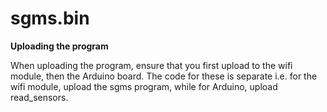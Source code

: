 # sgms.bin

**Uploading the program**

When uploading the program, ensure that you first upload to the wifi module, then the Arduino board. The code for these is separate i.e. for the wifi module, upload the sgms program, while for Arduino, upload read_sensors.
